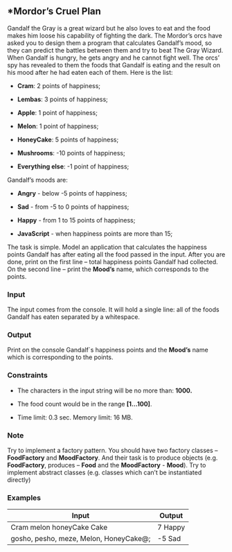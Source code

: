 ﻿*Mordor’s Cruel Plan
---------------------

Gandalf the Gray is a great wizard but he also loves to eat and the food makes
him loose his capability of fighting the dark. The Mordor’s orcs have asked you
to design them a program that calculates Gandalf’s mood, so they can predict the
battles between them and try to beat The Gray Wizard. When Gandalf is hungry, he
gets angry and he cannot fight well. The orcs’ spy has revealed to them the
foods that Gandalf is eating and the result on his mood after he had eaten each
of them. Here is the list:

-   **Cram**: 2 points of happiness;

-   **Lembas**: 3 points of happiness;

-   **Apple**: 1 point of happiness;

-   **Melon**: 1 point of happiness;

-   **HoneyCake**: 5 points of happiness;

-   **Mushrooms**: -10 points of happiness;

-   **Everything else**: -1 point of happiness;

Gandalf’s moods are:

-   **Angry** - below -5 points of happiness;

-   **Sad** - from -5 to 0 points of happiness;

-   **Happy** - from 1 to 15 points of happiness;

-   **JavaScript** - when happiness points are more than 15;

The task is simple. Model an application that calculates the happiness points
Gandalf has after eating all the food passed in the input. After you are done,
print on the first line – total happiness points Gandalf had collected. On the
second line – print the **Mood’s** name, which corresponds to the points.

### Input

The input comes from the console. It will hold a single line: all of the foods
Gandalf has eaten separated by a whitespace.

### Output

Print on the console Gandalf\`s happiness points and the **Mood’s** name which
is corresponding to the points.

### Constraints

-   The characters in the input string will be no more than: **1000.**

-   The food count would be in the range **[1…100]**.

-   Time limit: 0.3 sec. Memory limit: 16 MB.

### Note

Try to implement a factory pattern. You should have two factory classes –
**FoodFactory** and **MoodFactory**. And their task is to produce objects (e.g.
**FoodFactory**, produces – **Food** and the **MoodFactory** - **Mood**). Try to
implement abstract classes (e.g. classes which can’t be instantiated directly)

### Examples

| **Input**                               | **Output** |
|-----------------------------------------|------------|
| Cram melon honeyCake Cake               | 7 Happy    |
| gosho, pesho, meze, Melon, HoneyCake\@; | \-5 Sad    |
